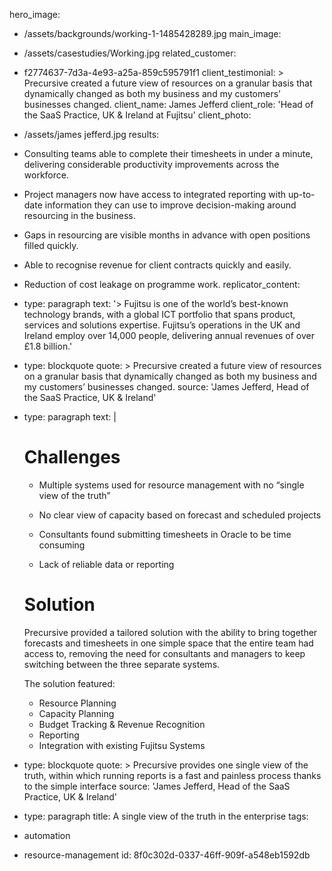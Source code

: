 hero_image:
  - /assets/backgrounds/working-1-1485428289.jpg
main_image:
  - /assets/casestudies/Working.jpg
related_customer:
  - f2774637-7d3a-4e93-a25a-859c595791f1
client_testimonial: >
  Precursive created a future view of resources on a granular basis that dynamically changed as both
  my business and my customers’ businesses changed.
client_name: James Jefferd
client_role: 'Head of the SaaS Practice, UK & Ireland at Fujitsu'
client_photo:
  - /assets/james jefferd.jpg
results:
  - >
    Consulting teams able to complete their timesheets in under a minute, delivering considerable
    productivity improvements across the workforce.
  - >
    Project managers now have access to integrated reporting with up-to-date information they can use to
    improve decision-making around resourcing in the business.
  - Gaps in resourcing are visible months in advance with open positions filled quickly.
  - Able to recognise revenue for client contracts quickly and easily.
  - Reduction of cost leakage on programme work.
replicator_content:
  - 
    type: paragraph
    text: '> Fujitsu is one of the world’s best-known technology brands, with a global ICT portfolio that spans product, services and solutions expertise. Fujitsu’s operations in the UK and Ireland employ over 14,000 people, delivering annual revenues of over £1.8 billion.'
  - 
    type: blockquote
    quote: >
      Precursive created a future view of resources on a granular basis that dynamically changed as both
      my business and my customers’ businesses changed.
    source: 'James Jefferd, Head of the SaaS Practice, UK & Ireland'
  - 
    type: paragraph
    text: |
      # Challenges
      
      + Multiple systems used for resource management with no “single view of the truth”
      
      + No clear view of capacity based on forecast and scheduled projects
      
      + Consultants found submitting timesheets in Oracle to be time consuming
      
      + Lack of reliable data or reporting
      
      
      # Solution
      
      Precursive provided a tailored solution with the ability to bring together forecasts and timesheets in one simple space that the entire team had access to, removing the need for consultants and managers to keep switching between the three separate systems.
      
      The solution featured:
      
      + Resource Planning
      + Capacity Planning
      + Budget Tracking & Revenue Recognition
      + Reporting
      + Integration with existing Fujitsu Systems
  - 
    type: blockquote
    quote: >
      Precursive provides one single view of the truth, within which running reports is a fast and
      painless process thanks to the simple interface
    source: 'James Jefferd, Head of the SaaS Practice, UK & Ireland'
  - 
    type: paragraph
title: A single view of the truth in the enterprise
tags:
  - automation
  - resource-management
id: 8f0c302d-0337-46ff-909f-a548eb1592db
